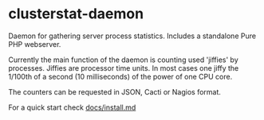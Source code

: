 clusterstat-daemon
==================

Daemon for gathering server process statistics. Includes a standalone Pure PHP webserver.

Currently the main function of the daemon is counting used 'jiffies' by processes. Jiffies are processor time units. In most cases one jiffy the 1/100th of a second (10 milliseconds) of the power of one CPU core.

The counters can be requested in JSON, Cacti or Nagios format.

For a quick start check [docs/install.md](https://github.com/jeroenvermeulen/clusterstat-daemon/blob/master/docs/install.md)
